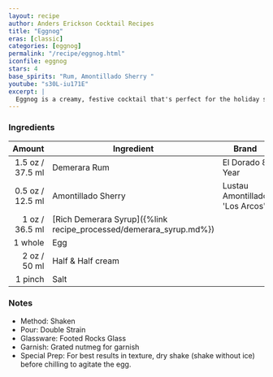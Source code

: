 ```yaml
---
layout: recipe
author: Anders Erickson Cocktail Recipes
title: "Eggnog"
eras: [classic]
categories: [eggnog]
permalink: "/recipe/eggnog.html"
iconfile: eggnog
stars: 4
base_spirits: "Rum, Amontillado Sherry "
youtube: "s30L-iu171E"
excerpt: |
  Eggnog is a creamy, festive cocktail that's perfect for the holiday season. It's made with a base of eggs, sugar, milk, and cream, and is typically flavored with spices like nutmeg, cinnamon, and cloves. Alcohol, such as brandy, rum, or bourbon, is often added to give it a kick.
---
```


### Ingredients

|  Amount | Ingredient                                               | Brand                          |
| ------: | -------------------------------------------------------- | ------------------------------ |
|  1.5 oz / 37.5 ml | Demerara Rum                                             | El Dorado 8 Year               |
|  0.5 oz / 12.5 ml | Amontillado Sherry                                       | Lustau Amontillado 'Los Arcos' |
|    1 oz / 36.5 ml | [Rich Demerara Syrup]({%link recipe_processed/demerara_syrup.md%}) |
| 1 whole | Egg                                                      |
|    2 oz / 50 ml | Half & Half cream                                        |
| 1 pinch | Salt                                                     |

### Notes

- Method: Shaken
- Pour: Double Strain
- Glassware: Footed Rocks Glass
- Garnish: Grated nutmeg for garnish
- Special Prep: For best results in texture, dry shake (shake without ice) before chilling to agitate the egg.
